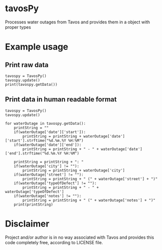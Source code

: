 # tavosPy
Processes water outages from Tavos and provides them in a object with proper types

# Example usage

## Print raw data

```
tavospy = TavosPy()
tavospy.update()
print(tavospy.getData())
```

## Print data in human readable format

```
tavospy = TavosPy()
tavospy.update()

for waterOutage in tavospy.getData():
    printString = ""
    if(waterOutage['date']['start']):
        printString = printString + waterOutage['date']['start'].strftime("%d.%m.%Y %H:%M")
    if(waterOutage['date']['end']):
        printString = printString + " - " + waterOutage['date']['end'].strftime("%d.%m.%Y %H:%M")
    
    printString = printString + ": "
    if(waterOutage['city'] != ""):
        printString = printString + waterOutage['city']
    if(waterOutage['street'] != ""):
        printString = printString + " (" + waterOutage['street'] + ")"
    if(waterOutage['typeOfDefect'] != ""):
        printString = printString + " - " + waterOutage['typeOfDefect']
    if(waterOutage['notes'] != ""):
        printString = printString + " (" + waterOutage['notes'] + ")"
    print(printString)
```


# Disclaimer

Project and/or author is in no way associated with Tavos and provides this code completely free, according to LICENSE file.